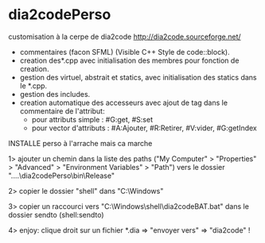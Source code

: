 ﻿# dia2codePerso
customisation à la cerpe de dia2code http://dia2code.sourceforge.net/
  - commentaires (facon SFML)  (Visible C++ Style de code::block).
  - creation des*.cpp avec initialisation des membres pour fonction de creation.
  - gestion des virtuel, abstrait et statics, avec initialisation des statics dans le *.cpp.
  - gestion des includes.
  - creation automatique des accesseurs avec ajout de tag dans le commentaire de l'attribut:
	- pour attributs simple : #G:get, #S:set
	- pour vector d'attributs : #A:Ajouter, #R:Retirer, #V:vider, #G:getIndex





INSTALLE perso à l'arrache mais ca marche

	
1>	ajouter un chemin dans la liste des paths
			("My Computer" > "Properties" > "Advanced" > "Environment Variables" > "Path")
			vers le dossier "....\dia2codePerso\bin\Release\"
			
2> 	copier le dossier "shell" dans "C:\Windows\"

3>	copier un raccourci vers "C:\Windows\shell\dia2codeBAT.bat" dans le dossier sendto (shell:sendto)



4>	enjoy:	clique droit sur un fichier *.dia => "envoyer vers"  => "dia2code" !
